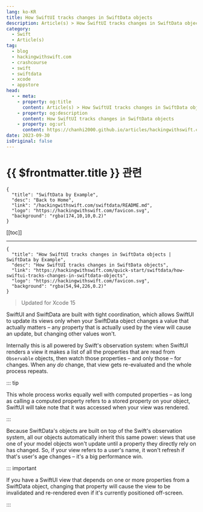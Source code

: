 ```yaml
---
lang: ko-KR
title: How SwiftUI tracks changes in SwiftData objects
description: Article(s) > How SwiftUI tracks changes in SwiftData objects
category:
  - Swift
  - Article(s)
tag: 
  - blog
  - hackingwithswift.com
  - crashcourse
  - swift
  - swiftdata
  - xcode
  - appstore
head:
  - - meta:
    - property: og:title
      content: Article(s) > How SwiftUI tracks changes in SwiftData objects
    - property: og:description
      content: How SwiftUI tracks changes in SwiftData objects
    - property: og:url
      content: https://chanhi2000.github.io/articles/hackingwithswift.com/swiftdata/how-swiftui-tracks-changes-in-swiftdata-objects.html
date: 2023-09-30
isOriginal: false
---
```


# {{ $frontmatter.title }} 관련

```component VPCard
{
  "title": "SwiftData by Example",
  "desc": "Back to Home",
  "link": "/hackingwithswift.com/swiftdata/README.md",
  "logo": "https://hackingwithswift.com/favicon.svg",
  "background": "rgba(174,10,10,0.2)"
}
```

[[toc]]

---

```component VPCard
{
  "title": "How SwiftUI tracks changes in SwiftData objects | SwiftData by Example",
  "desc": "How SwiftUI tracks changes in SwiftData objects",
  "link": "https://hackingwithswift.com/quick-start/swiftdata/how-swiftui-tracks-changes-in-swiftdata-objects", 
  "logo": "https://hackingwithswift.com/favicon.svg",
  "background": "rgba(54,94,226,0.2)"
}
```

> Updated for Xcode 15

SwiftUI and SwiftData are built with tight coordination, which allows SwiftUI to update its views only when your SwiftData object changes a value that actually matters – any property that is actually used by the view will cause an update, but changing other values won't.

Internally this is all powered by Swift's observation system: when SwiftUI renders a view it makes a list of all the properties that are read from `Observable` objects, then watch those properties – and only those – for changes. When any *do* change, that view gets re-evaluated and the whole process repeats.

::: tip

This whole process works equally well with computed properties – as long as calling a computed property refers to a stored property on your object, SwiftUI will take note that it was accessed when your view was rendered.

:::

Because SwiftData's objects are built on top of the Swift's observation system, all our objects automatically inherit this same power: views that use one of your model objects won't update until a property they directly rely on has changed. So, if your view refers to a user's name, it won't refresh if that's user's age changes – it's a big performance win.

::: important

If you have a SwiftUI view that depends on one or more properties from a SwiftData object, changing that property will cause the view to be invalidated and re-rendered even if it's currently positioned off-screen.

:::


